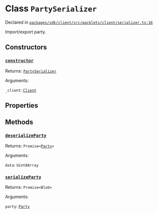 # Class `PartySerializer`
Declared in [`packages/sdk/client/src/packlets/client/serializer.ts:16`](https://github.com/dxos/protocols/blob/main/packages/sdk/client/src/packlets/client/serializer.ts#L16)


Import/export party.

## Constructors
### [`constructor`](https://github.com/dxos/protocols/blob/main/packages/sdk/client/src/packlets/client/serializer.ts#L18)


Returns: [`PartySerializer`](/api/@dxos/client/classes/PartySerializer)

Arguments: 

`_client`: [`Client`](/api/@dxos/client/classes/Client)

## Properties


## Methods
### [`deserializeParty`](https://github.com/dxos/protocols/blob/main/packages/sdk/client/src/packlets/client/serializer.ts#L27)


Returns: `Promise<`[`Party`](/api/@dxos/client/interfaces/Party)`>`

Arguments: 

`data`: `Uint8Array`
### [`serializeParty`](https://github.com/dxos/protocols/blob/main/packages/sdk/client/src/packlets/client/serializer.ts#L22)


Returns: `Promise<Blob>`

Arguments: 

`party`: [`Party`](/api/@dxos/client/interfaces/Party)